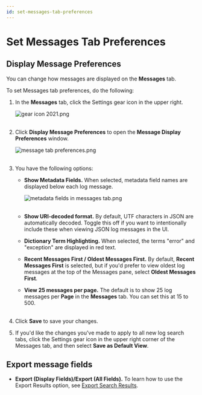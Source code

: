 ```yaml
---
id: set-messages-tab-preferences
---
```


# Set Messages Tab Preferences

## Display Message Preferences

You can change how messages are displayed on the **Messages** tab.

To set Messages tab preferences, do the following:

1.  In the **Messages** tab, click the Settings gear icon in the upper right.  

    ![gear icon 2021.png](/img/search/get-started-search/how-to-use-search-page/set-messages-tab-preferences/gear-icon-2021.png)  
     
2.  Click **Display Message Preferences** to open the **Message Display
    Preferences** window.

    ![message tab preferences.png](/img/search/get-started-search/how-to-use-search-page/set-messages-tab-preferences/message-tab-preferences.png)  
     
3.  You have the following options:

    * **Show Metadata Fields.** When selected, metadata field names are displayed below each log message.  

        ![metadata fields in messages tab.png](/img/search/get-started-search/how-to-use-search-page/set-messages-tab-preferences/metadata-fields-in-messages-tab.png)  
         
    * **Show URI-decoded format.** By default, UTF characters in JSON are automatically decoded. Toggle this off if you want to intentionally include these when viewing JSON log messages in the UI.
    * **Dictionary Term Highlighting.** When selected, the terms "error" and "exception" are displayed in red text.
    * **Recent Messages First / Oldest Messages First.** By default, **Recent Messages First** is selected, but if you'd prefer to view oldest log messages at the top of the Messages pane, select **Oldest Messages First**.
    * **View 25 messages per page.** The default is to show 25 log messages per **Page** in the **Messages** tab. You can set this at 15 to 500.  
         
4.  Click **Save** to save your changes.
5.  If you'd like the changes you've made to apply to all new log search tabs, click the Settings gear icon in the upper right corner of the Messages tab, and then select **Save as Default View**.

## Export message fields

* **Export (Display Fields)/Export (All Fields).** To learn how to use the Export Results option, see [Export Search Results](../search-basics/export-search-results.md).
